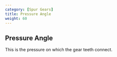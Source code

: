 ```yaml
---
category: [Spur Gears]
title: Pressure Angle
weight: 60
---
```


## Pressure Angle

This is the pressure on which the gear teeth connect.
